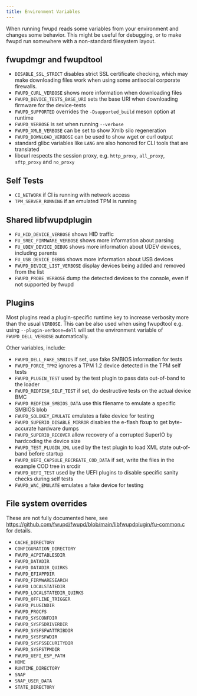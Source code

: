 ```yaml
---
title: Environment Variables
---
```


When running fwupd reads some variables from your environment and changes some
behavior. This might be useful for debugging, or to make fwupd run somewhere
with a non-standard filesystem layout.

## fwupdmgr and fwupdtool

* `DISABLE_SSL_STRICT` disables strict SSL certificate checking, which may make
  downloading files work when using some antisocial corporate firewalls.
* `FWUPD_CURL_VERBOSE` shows more information when downloading files
* `FWUPD_DEVICE_TESTS_BASE_URI` sets the base URI when downloading firmware for the device-tests
* `FWUPD_SUPPORTED` overrides the `-Dsupported_build` meson option at runtime
* `FWUPD_VERBOSE` is set when running `--verbose`
* `FWUPD_XMLB_VERBOSE` can be set to show Xmlb silo regeneration
* `FWUPD_DOWNLOAD_VERBOSE` can be used to show wget or curl output
* standard glibc variables like `LANG` are also honored for CLI tools that are translated
* libcurl respects the session proxy, e.g. `http_proxy`, `all_proxy`, `sftp_proxy` and `no_proxy`

## Self Tests

* `CI_NETWORK` if CI is running with network access
* `TPM_SERVER_RUNNING` if an emulated TPM is running

## Shared libfwupdplugin

* `FU_HID_DEVICE_VERBOSE` shows HID traffic
* `FU_SREC_FIRMWARE_VERBOSE` shows more information about parsing
* `FU_UDEV_DEVICE_DEBUG` shows more information about UDEV devices, including parents
* `FU_USB_DEVICE_DEBUG` shows more information about USB devices
* `FWUPD_DEVICE_LIST_VERBOSE` display devices being added and removed from the list
* `FWUPD_PROBE_VERBOSE` dump the detected devices to the console, even if not supported by fwupd

## Plugins

Most plugins read a plugin-specific runtime key to increase verbosity more than the usual `VERBOSE`.
This can be also used when using fwupdtool e.g. using `--plugin-verbose=dell` will set the
environment variable of `FWUPD_DELL_VERBOSE` automatically.

Other variables, include:

* `FWUPD_DELL_FAKE_SMBIOS` if set, use fake SMBIOS information for tests
* `FWUPD_FORCE_TPM2` ignores a TPM 1.2 device detected in the TPM self tests
* `FWUPD_PLUGIN_TEST` used by the test plugin to pass data out-of-band to the loader
* `FWUPD_REDFISH_SELF_TEST` if set, do destructive tests on the actual device BMC
* `FWUPD_REDFISH_SMBIOS_DATA` use this filename to emulate a specific SMBIOS blob
* `FWUPD_SOLOKEY_EMULATE` emulates a fake device for testing
* `FWUPD_SUPERIO_DISABLE_MIRROR` disables the e-flash fixup to get byte-accurate hardware dumps
* `FWUPD_SUPERIO_RECOVER` allow recovery of a corrupted SuperIO by hardcoding the device size
* `FWUPD_TEST_PLUGIN_XML` used by the test plugin to load XML state out-of-band before startup
* `FWUPD_UEFI_CAPSULE_RECREATE_COD_DATA` if set, write the files in the example COD tree in srcdir
* `FWUPD_UEFI_TEST` used by the UEFI plugins to disable specific sanity checks during self tests
* `FWUPD_WAC_EMULATE` emulates a fake device for testing

## File system overrides

These are not fully documented here, see <https://github.com/fwupd/fwupd/blob/main/libfwupdplugin/fu-common.c>
for details.

* `CACHE_DIRECTORY`
* `CONFIGURATION_DIRECTORY`
* `FWUPD_ACPITABLESDIR`
* `FWUPD_DATADIR`
* `FWUPD_DATADIR_QUIRKS`
* `FWUPD_EFIAPPDIR`
* `FWUPD_FIRMWARESEARCH`
* `FWUPD_LOCALSTATEDIR`
* `FWUPD_LOCALSTATEDIR_QUIRKS`
* `FWUPD_OFFLINE_TRIGGER`
* `FWUPD_PLUGINDIR`
* `FWUPD_PROCFS`
* `FWUPD_SYSCONFDIR`
* `FWUPD_SYSFSDRIVERDIR`
* `FWUPD_SYSFSFWATTRIBDIR`
* `FWUPD_SYSFSFWDIR`
* `FWUPD_SYSFSSECURITYDIR`
* `FWUPD_SYSFSTPMDIR`
* `FWUPD_UEFI_ESP_PATH`
* `HOME`
* `RUNTIME_DIRECTORY`
* `SNAP`
* `SNAP_USER_DATA`
* `STATE_DIRECTORY`
